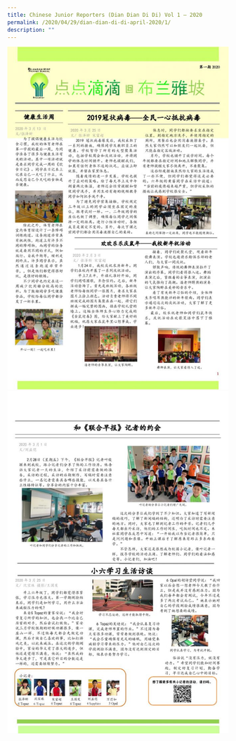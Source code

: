 ```yaml
---
title: Chinese Junior Reporters (Dian Dian Di Di) Vol 1 – 2020
permalink: /2020/04/29/dian-dian-di-di-april-2020/1/
description: ""
---
```



<img src="/images/BRPS-CL-Newspaper-2020-28-April-2020-Final-page-001-663x1024.jpg">
<img src="/images/BRPS-CL-Newspaper-2020-28-April-2020-Final-page-002-663x1024.jpg">
